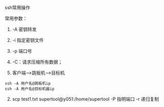 
ssh常用操作


常用参数：
1. -A 密钥转发
2. -i 指定密钥文件
3. -p 端口号
5. -C：请求压缩所有数据；






1. 客户端-->跳板机-->目标机
```
ssh -A 用户名@跳板机ip
ssh -A 用户名@目标机器ip
```

2. scp test1.txt supertool@y051:/home/supertool
-P  指明端口
-r  递归复制

